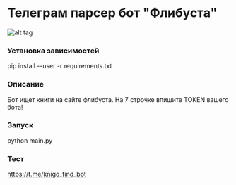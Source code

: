 # Телеграм парсер бот "Флибуста"
![alt tag](https://github.com/pro100git/flibusta_telegram_bot/blob/master/img/Screenshot_1.jpg)​

### Установка зависимостей
pip install --user -r requirements.txt

### Описание
Бот ищет книги на сайте флибуста. На 7 строчке впишите TOKEN вашего бота!

### Запуск
python main.py

### Тест
https://t.me/knigo_find_bot
